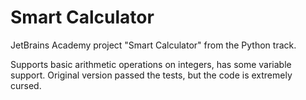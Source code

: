 # Smart Calculator
JetBrains Academy project "Smart Calculator" from the Python track.

Supports basic arithmetic operations on integers, has some variable support.
Original version passed the tests, but the code is extremely cursed.
